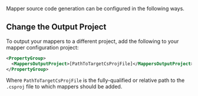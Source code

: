 Mapper source code generation can be configured in the following ways.

## Change the Output Project

To output your mappers to a different project, add the following to your mapper configuration project:

```xml
<PropertyGroup>
  <MappersOutputProject>[PathToTargetCsProjFile]</MappersOutputProject>
</PropertyGroup>
```

Where `PathToTargetCsProjFile` is the fully-qualified or relative path to the `.csproj` file to which
mappers should be added.

